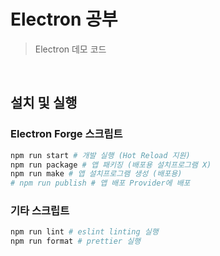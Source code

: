 # Electron 공부

> Electron 데모 코드

&nbsp;

## 설치 및 실행

### Electron Forge 스크립트

```bash
npm run start # 개발 실행 (Hot Reload 지원)
npm run package # 앱 패키징 (배포용 설치프로그램 X)
npm run make # 앱 설치프로그램 생성 (배포용)
# npm run publish # 앱 배포 Provider에 배포
```

### 기타 스크립트

```bash
npm run lint # eslint linting 실행
npm run format # prettier 실행
```
